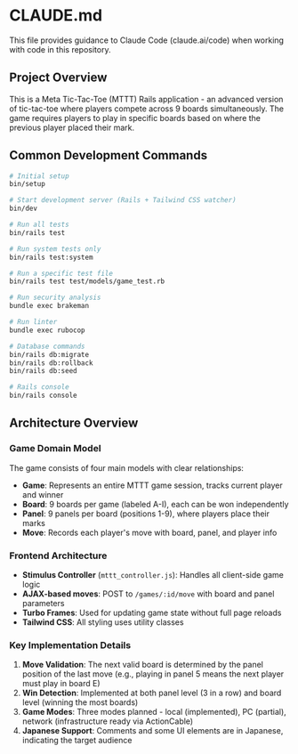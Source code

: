 # CLAUDE.md

This file provides guidance to Claude Code (claude.ai/code) when working with code in this repository.

## Project Overview

This is a Meta Tic-Tac-Toe (MTTT) Rails application - an advanced version of tic-tac-toe where players compete across 9 boards simultaneously. The game requires players to play in specific boards based on where the previous player placed their mark.

## Common Development Commands

```bash
# Initial setup
bin/setup

# Start development server (Rails + Tailwind CSS watcher)
bin/dev

# Run all tests
bin/rails test

# Run system tests only
bin/rails test:system

# Run a specific test file
bin/rails test test/models/game_test.rb

# Run security analysis
bundle exec brakeman

# Run linter
bundle exec rubocop

# Database commands
bin/rails db:migrate
bin/rails db:rollback
bin/rails db:seed

# Rails console
bin/rails console
```

## Architecture Overview

### Game Domain Model

The game consists of four main models with clear relationships:
- **Game**: Represents an entire MTTT game session, tracks current player and winner
- **Board**: 9 boards per game (labeled A-I), each can be won independently
- **Panel**: 9 panels per board (positions 1-9), where players place their marks
- **Move**: Records each player's move with board, panel, and player info

### Frontend Architecture

- **Stimulus Controller** (`mttt_controller.js`): Handles all client-side game logic
- **AJAX-based moves**: POST to `/games/:id/move` with board and panel parameters
- **Turbo Frames**: Used for updating game state without full page reloads
- **Tailwind CSS**: All styling uses utility classes

### Key Implementation Details

1. **Move Validation**: The next valid board is determined by the panel position of the last move (e.g., playing in panel 5 means the next player must play in board E)
2. **Win Detection**: Implemented at both panel level (3 in a row) and board level (winning the most boards)
3. **Game Modes**: Three modes planned - local (implemented), PC (partial), network (infrastructure ready via ActionCable)
4. **Japanese Support**: Comments and some UI elements are in Japanese, indicating the target audience